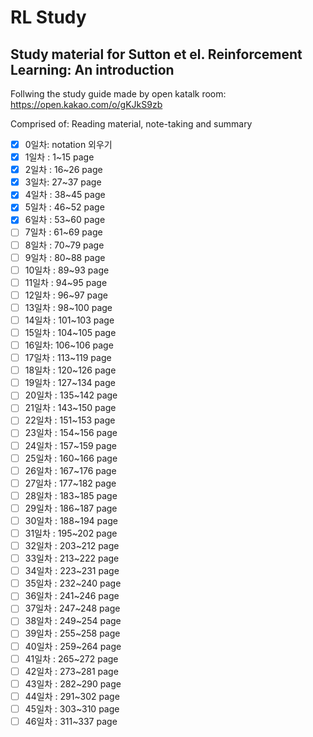 # RL Study

## Study material for Sutton et el. Reinforcement Learning: An introduction

Follwing the study guide made by open katalk room: https://open.kakao.com/o/gKJkS9zb

Comprised of: Reading material, note-taking and summary

- [x] 0일차: notation 외우기
- [x] 1일차 : 1~15 page
- [x] 2일차 : 16~26 page
- [x] 3일차: 27~37 page
- [x] 4일차 : 38~45 page
- [x] 5일차 : 46~52 page
- [x] 6일차 : 53~60 page
- [ ] 7일차 : 61~69 page
- [ ] 8일차 : 70~79 page
- [ ] 9일차 : 80~88 page
- [ ] 10일차 : 89~93 page
- [ ] 11일차 : 94~95 page
- [ ] 12일차 : 96~97 page
- [ ] 13일차 : 98~100 page
- [ ] 14일차 : 101~103 page
- [ ] 15일차 : 104~105 page
- [ ] 16일차: 106~106 page
- [ ] 17일차 : 113~119 page
- [ ] 18일차 : 120~126 page
- [ ] 19일차 : 127~134 page
- [ ] 20일차 : 135~142 page
- [ ] 21일차 : 143~150 page
- [ ] 22일차 : 151~153 page
- [ ] 23일차 : 154~156 page
- [ ] 24일차 : 157~159 page
- [ ] 25일차 : 160~166 page
- [ ] 26일차 : 167~176 page
- [ ] 27일차 : 177~182 page
- [ ] 28일차 : 183~185 page
- [ ] 29일차 : 186~187 page
- [ ] 30일차 : 188~194 page
- [ ] 31일차 : 195~202 page
- [ ] 32일차 : 203~212 page
- [ ] 33일차 : 213~222 page
- [ ] 34일차 : 223~231 page
- [ ] 35일차 : 232~240 page
- [ ] 36일차 : 241~246 page
- [ ] 37일차 : 247~248 page
- [ ] 38일차 : 249~254 page
- [ ] 39일차 : 255~258 page
- [ ] 40일차 : 259~264 page
- [ ] 41일차 : 265~272 page
- [ ] 42일차 : 273~281 page
- [ ] 43일차 : 282~290 page
- [ ] 44일차 : 291~302 page
- [ ] 45일차 : 303~310 page
- [ ] 46일차 : 311~337 page
